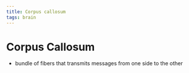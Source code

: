 ```yaml
---
title: Corpus callosum
tags: brain
---
```


# Corpus Callosum
- bundle of fibers that transmits messages from one side to the other






































































